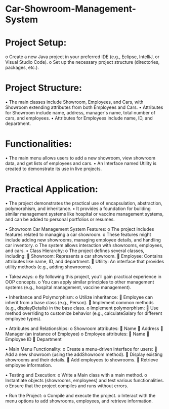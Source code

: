 # Car-Showroom-Management-System





# Project Setup:
o	Create a new Java project in your preferred IDE (e.g., Eclipse, IntelliJ, or Visual Studio Code).
o	Set up the necessary project structure (directories, packages, etc.).

# Project Structure:
•	The main classes include Showroom, Employees, and Cars, with Showroom extending attributes from both Employees and Cars.
•	Attributes for Showroom include name, address, manager's name, total number of cars, and employees.
•	Attributes for Employees include name, ID, and department.

# Functionalities:
•	The main menu allows users to add a new showroom, view showroom data, and get lists of employees and cars.
•	An Interface named Utility is created to demonstrate its use in live projects.

# Practical Application:
•	The project demonstrates the practical use of encapsulation, abstraction, polymorphism, and inheritance.
•	It provides a foundation for building similar management systems like hospital or vaccine management systems, and can be added to personal portfolios or resumes.

•	Showroom Car Management System Features:
o	The project includes features related to managing a car showroom.
o	These features might include adding new showrooms, managing employee details, and handling car inventory.
o	The system allows interaction with showrooms, employees, and cars.
•	Class Hierarchy:
o	The project defines several classes, including: 
	Showroom: Represents a car showroom.
	Employee: Contains attributes like name, ID, and department.
	Utility: An interface that provides utility methods (e.g., adding showrooms).

•	Takeaways:
o	By following this project, you’ll gain practical experience in OOP concepts.
o	You can apply similar principles to other management systems (e.g., hospital management, vaccine management).


•	Inheritance and Polymorphism:
o	Utilize inheritance: 
	Employee can inherit from a base class (e.g., Person).
	Implement common methods (e.g., displayDetails) in the base class.
o	Implement polymorphism: 
	Use method overriding to customize behavior (e.g., calculateSalary for different employee types).

•	Attributes and Relationships:
o	Showroom attributes: 
	Name
	Address
	Manager (an instance of Employee)
o	Employee attributes: 
	Name
	Employee ID
	Department

•	Main Menu Functionality:
o	Create a menu-driven interface for users: 
	Add a new showroom (using the addShowroom method).
	Display existing showrooms and their details.
	Add employees to showrooms.
	Retrieve employee information.

•	Testing and Execution:
o	Write a Main class with a main method.
o	Instantiate objects (showrooms, employees) and test various functionalities.
o	Ensure that the project compiles and runs without errors.

•	Run the Project:
o	Compile and execute the project.
o	Interact with the menu options to add showrooms, employees, and retrieve information.


